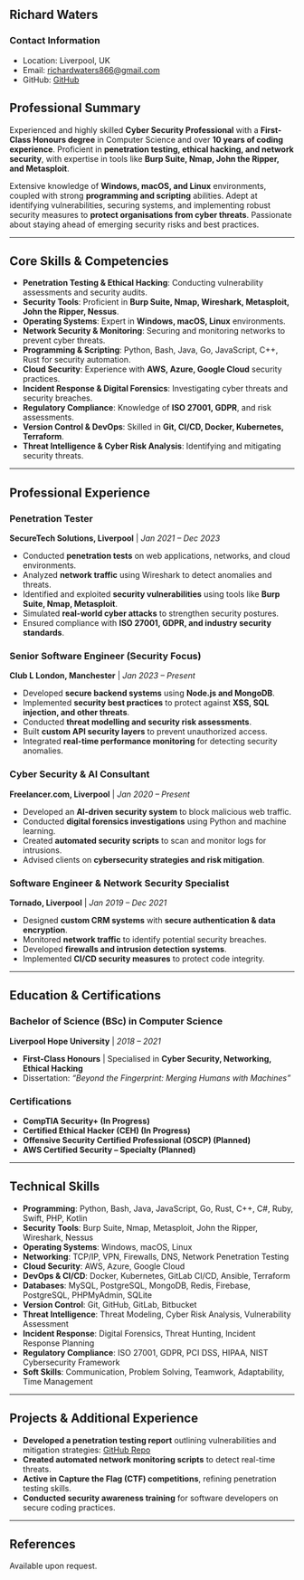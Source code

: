 ## **Richard Waters**

### **Contact Information**

- Location: Liverpool, UK
- Email: [richardwaters866@gmail.com](mailto:richardwaters866@gmail.com)
- GitHub: [GitHub](https://github.com/richardwaters9049)

## **Professional Summary**

Experienced and highly skilled **Cyber Security Professional** with a **First-Class Honours degree** in Computer Science and over **10 years of coding experience**. Proficient in **penetration testing, ethical hacking, and network security**, with expertise in tools like **Burp Suite, Nmap, John the Ripper, and Metasploit**.

Extensive knowledge of **Windows, macOS, and Linux** environments, coupled with strong **programming and scripting** abilities. Adept at identifying vulnerabilities, securing systems, and implementing robust security measures to **protect organisations from cyber threats**. Passionate about staying ahead of emerging security risks and best practices.

---

## **Core Skills & Competencies**

- **Penetration Testing & Ethical Hacking**: Conducting vulnerability assessments and security audits.
- **Security Tools**: Proficient in **Burp Suite, Nmap, Wireshark, Metasploit, John the Ripper, Nessus**.
- **Operating Systems**: Expert in **Windows, macOS, Linux** environments.
- **Network Security & Monitoring**: Securing and monitoring networks to prevent cyber threats.
- **Programming & Scripting**: Python, Bash, Java, Go, JavaScript, C++, Rust for security automation.
- **Cloud Security**: Experience with **AWS, Azure, Google Cloud** security practices.
- **Incident Response & Digital Forensics**: Investigating cyber threats and security breaches.
- **Regulatory Compliance**: Knowledge of **ISO 27001, GDPR**, and risk assessments.
- **Version Control & DevOps**: Skilled in **Git, CI/CD, Docker, Kubernetes, Terraform**.
- **Threat Intelligence & Cyber Risk Analysis**: Identifying and mitigating security threats.

---

## **Professional Experience**

### **Penetration Tester**

**SecureTech Solutions, Liverpool** | _Jan 2021 – Dec 2023_

- Conducted **penetration tests** on web applications, networks, and cloud environments.
- Analyzed **network traffic** using Wireshark to detect anomalies and threats.
- Identified and exploited **security vulnerabilities** using tools like **Burp Suite, Nmap, Metasploit**.
- Simulated **real-world cyber attacks** to strengthen security postures.
- Ensured compliance with **ISO 27001, GDPR, and industry security standards**.

### **Senior Software Engineer (Security Focus)**

**Club L London, Manchester** | _Jan 2023 – Present_

- Developed **secure backend systems** using **Node.js and MongoDB**.
- Implemented **security best practices** to protect against **XSS, SQL injection, and other threats**.
- Conducted **threat modelling and security risk assessments**.
- Built **custom API security layers** to prevent unauthorized access.
- Integrated **real-time performance monitoring** for detecting security anomalies.

### **Cyber Security & AI Consultant**

**Freelancer.com, Liverpool** | _Jan 2020 – Present_

- Developed an **AI-driven security system** to block malicious web traffic.
- Conducted **digital forensics investigations** using Python and machine learning.
- Created **automated security scripts** to scan and monitor logs for intrusions.
- Advised clients on **cybersecurity strategies and risk mitigation**.

### **Software Engineer & Network Security Specialist**

**Tornado, Liverpool** | _Jan 2019 – Dec 2021_

- Designed **custom CRM systems** with **secure authentication & data encryption**.
- Monitored **network traffic** to identify potential security breaches.
- Developed **firewalls and intrusion detection systems**.
- Implemented **CI/CD security measures** to protect code integrity.

---

## **Education & Certifications**

### **Bachelor of Science (BSc) in Computer Science**

**Liverpool Hope University** | _2018 – 2021_

- **First-Class Honours** | Specialised in **Cyber Security, Networking, Ethical Hacking**
- Dissertation: _“Beyond the Fingerprint: Merging Humans with Machines”_

### **Certifications**

- **CompTIA Security+ (In Progress)**
- **Certified Ethical Hacker (CEH) (In Progress)**
- **Offensive Security Certified Professional (OSCP) (Planned)**
- **AWS Certified Security – Specialty (Planned)**

---

## **Technical Skills**

- **Programming**: Python, Bash, Java, JavaScript, Go, Rust, C++, C#, Ruby, Swift, PHP, Kotlin
- **Security Tools**: Burp Suite, Nmap, Metasploit, John the Ripper, Wireshark, Nessus
- **Operating Systems**: Windows, macOS, Linux
- **Networking**: TCP/IP, VPN, Firewalls, DNS, Network Penetration Testing
- **Cloud Security**: AWS, Azure, Google Cloud
- **DevOps & CI/CD**: Docker, Kubernetes, GitLab CI/CD, Ansible, Terraform
- **Databases**: MySQL, PostgreSQL, MongoDB, Redis, Firebase, PostgreSQL, PHPMyAdmin, SQLite
- **Version Control**: Git, GitHub, GitLab, Bitbucket
- **Threat Intelligence**: Threat Modeling, Cyber Risk Analysis, Vulnerability Assessment
- **Incident Response**: Digital Forensics, Threat Hunting, Incident Response Planning
- **Regulatory Compliance**: ISO 27001, GDPR, PCI DSS, HIPAA, NIST Cybersecurity Framework
- **Soft Skills**: Communication, Problem Solving, Teamwork, Adaptability, Time Management

---

## **Projects & Additional Experience**

- **Developed a penetration testing report** outlining vulnerabilities and mitigation strategies: [GitHub Repo](https://github.com/richardwaters9049/pen-report)
- **Created automated network monitoring scripts** to detect real-time threats.
- **Active in Capture the Flag (CTF) competitions**, refining penetration testing skills.
- **Conducted security awareness training** for software developers on secure coding practices.

---

## **References**

Available upon request.
